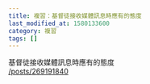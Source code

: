 ```yaml
---
title: 複習：基督徒接收媒體訊息時應有的態度
last_modified_at: 1580133600
category: 複習
tags: []
---
```


<p>基督徒接收媒體訊息時應有的態度<br>
<a href="/posts/269191840" target="_blank">/posts/269191840</a></p>

<p>&nbsp;</p>


